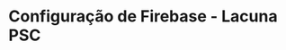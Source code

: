 ﻿# Configuração de Firebase - Lacuna PSC

<!-- link to version in English -->
<div data-alt-locales="en-us"></div>
